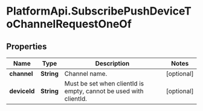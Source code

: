 # PlatformApi.SubscribePushDeviceToChannelRequestOneOf

## Properties

Name | Type | Description | Notes
------------ | ------------- | ------------- | -------------
**channel** | **String** | Channel name. | [optional] 
**deviceId** | **String** | Must be set when clientId is empty, cannot be used with clientId. | [optional] 


